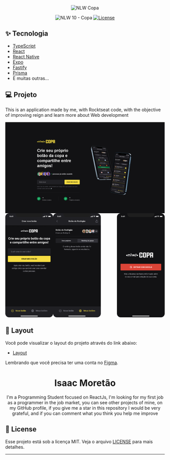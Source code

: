 <p align="center">
  <img alt="NLW Copa" src="https://github.com/rocketseat-education/nlw-copa-ignite/blob/main/.github/logo.svg" />
</p>

<p align="center">
  <img src="https://img.shields.io/static/v1?label=NLW&message=10&color=F7DD43&labelColor=202024" alt="NLW 10 - Copa" />
  <a href="LICENSE"><img  src="https://img.shields.io/static/v1?label=License&message=MIT&color=F7DD43&labelColor=202024" alt="License"></a>
</p>

## ✨ Tecnologia

- [TypeScript](https://www.typescriptlang.org/)
- [React](https://reactjs.org/)
- [React Native](https://reactnative.dev/)
- [Expo](https://expo.dev/)
- [Fastify](https://www.fastify.io/)
- [Prisma](https://www.prisma.io/)
- E muitas outras…

## 💻 Projeto

This is an application made by me, with Rocktseat code, with the objective of improving reign and learn more about Web development

<img src="./web/src/assets/Image-web.png" align="center" />

<div>
  <img src="./web/src/assets/image-mobile.png" width='30%' align="right"  />
  <img src="./web/src/assets/image-mobile(1).png" width='30%' align="center" />
  <img src="./web/src/assets/image-mobile(2).png" width='30%' align="left" />
</div>

## 🔖 Layout

Você pode visualizar o layout do projeto através do link abaixo:

- [Layout](https://www.figma.com/community/file/1169028343875283461)

Lembrando que você precisa ter uma conta no [Figma](http://figma.com/).

<h1 align="center">
  Isaac Moretão
</h1>

<p align="center">
  I'm a Programming Student focused on ReactJs, I'm looking for my first job 
  as a programmer in the job market, you can see other projects of mine, on my GitHub profile,
  if you give me a star in this repository I would be very grateful, and if you can comment what you think you help me improve
</p>

## 📝 License

Esse projeto está sob a licença MIT. Veja o arquivo [LICENSE](LICENSE) para mais detalhes.

---
